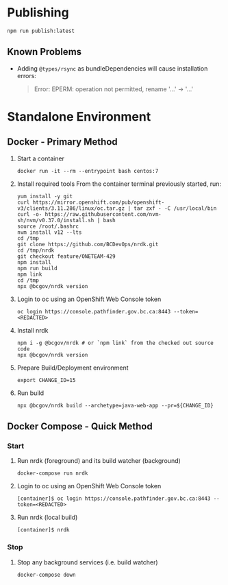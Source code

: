 # Publishing

```
npm run publish:latest
```

## Known Problems

- Adding `@types/rsync` as bundleDependencies will cause installation errors:
  > Error: EPERM: operation not permitted, rename '...' -> '...'

# Standalone Environment

## Docker - Primary Method

1. Start a container

   ```
   docker run -it --rm --entrypoint bash centos:7
   ```

2. Install required tools
   From the container terminal previously started, run:

   ```
   yum install -y git
   curl https://mirror.openshift.com/pub/openshift-v3/clients/3.11.286/linux/oc.tar.gz | tar zxf - -C /usr/local/bin
   curl -o- https://raw.githubusercontent.com/nvm-sh/nvm/v0.37.0/install.sh | bash
   source /root/.bashrc
   nvm install v12 --lts
   cd /tmp
   git clone https://github.com/BCDevOps/nrdk.git
   cd /tmp/nrdk
   git checkout feature/ONETEAM-429
   npm install
   npm run build
   npm link
   cd /tmp
   npx @bcgov/nrdk version
   ```

3. Login to oc using an OpenShift Web Console token

   ```
   oc login https://console.pathfinder.gov.bc.ca:8443 --token=<REDACTED>
   ```

4. Install nrdk

   ```
   npm i -g @bcgov/nrdk # or `npm link` from the checked out source code
   npx @bcgov/nrdk version
   ```

5. Prepare Build/Deployment environment

   ```
   export CHANGE_ID=15
   ```

6. Run build

   ```
   npx @bcgov/nrdk build --archetype=java-web-app --pr=${CHANGE_ID}
   ```

## Docker Compose - Quick Method

### Start

1. Run nrdk (foreground) and its build watcher (background)

   ```
   docker-compose run nrdk
   ```

2. Login to oc using an OpenShift Web Console token

   ```
   [container]$ oc login https://console.pathfinder.gov.bc.ca:8443 --token=<REDACTED>
   ```

3. Run nrdk (local build)

   ```
   [container]$ nrdk
   ```

### Stop

1. Stop any background services (i.e. build watcher)

   ```
   docker-compose down
   ```
